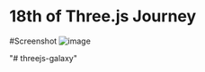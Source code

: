 # 18th of Three.js Journey

#Screenshot
![image](https://user-images.githubusercontent.com/66732877/119059762-93ebef00-b9ee-11eb-84fa-0c6ed70936e8.png)


"# threejs-galaxy" 
